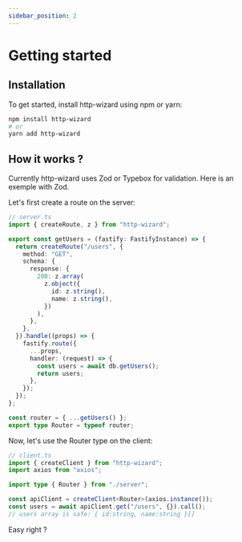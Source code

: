 ```yaml
---
sidebar_position: 2
---
```


# Getting started

## Installation

To get started, install http-wizard using npm or yarn:

```bash title="command"
npm install http-wizard
# or
yarn add http-wizard
```

## How it works ?

Currently http-wizard uses Zod or Typebox for validation.
Here is an exemple with Zod.

Let's first create a route on the server:

```typescript title="Route creation with Fastify and Zod"
// server.ts
import { createRoute, z } from "http-wizard";

export const getUsers = (fastify: FastifyInstance) => {
  return createRoute("/users", {
    method: "GET",
    schema: {
      response: {
        200: z.array(
          z.object({
            id: z.string(),
            name: z.string(),
          })
        ),
      },
    },
  }).handle((props) => {
    fastify.route({
      ...props,
      handler: (request) => {
        const users = await db.getUsers();
        return users;
      },
    });
  });
};

const router = { ...getUsers() };
export type Router = typeof router;
```

Now, let's use the Router type on the client:

```typescript title="Client instancation with axios"
// client.ts
import { createClient } from "http-wizard";
import axios from "axios";

import type { Router } from "./server";

const apiClient = createClient<Router>(axios.instance());
const users = await apiClient.get("/users", {}).call();
// users array is safe: { id:string, name:string }[]
```

Easy right ?
